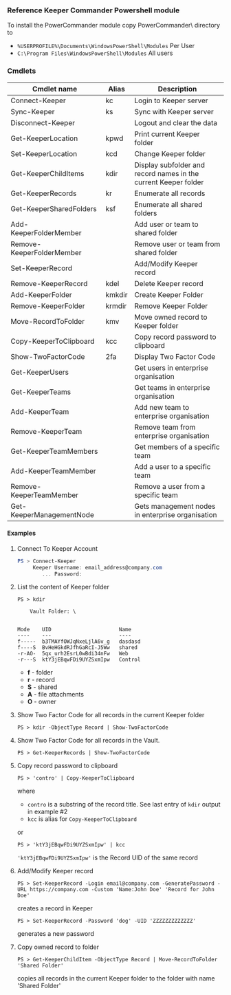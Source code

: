 ### Reference Keeper Commander Powershell module

To install the PowerCommander module copy PowerCommander\ directory to 
* `%USERPROFILE%\Documents\WindowsPowerShell\Modules` Per User
* `C:\Program Files\WindowsPowerShell\Modules` All users

### Cmdlets

| Cmdlet name               | Alias  | Description
|---------------------------|--------|----------------------------
| Connect-Keeper            | kc     | Login to Keeper server
| Sync-Keeper               | ks     | Sync with Keeper server 
| Disconnect-Keeper         |        | Logout and clear the data
| Get-KeeperLocation        | kpwd   | Print current Keeper folder
| Set-KeeperLocation        | kcd    | Change Keeper folder
| Get-KeeperChildItems      | kdir   | Display subfolder and record names in the current Keeper folder
| Get-KeeperRecords         | kr     | Enumerate all records
| Get-KeeperSharedFolders   | ksf    | Enumerate all shared folders
| Add-KeeperFolderMember    |        | Add user or team to shared folder
| Remove-KeeperFolderMember |        | Remove user or team from shared folder
| Set-KeeperRecord          |        | Add/Modify Keeper record
| Remove-KeeperRecord       | kdel   | Delete Keeper record
| Add-KeeperFolder          | kmkdir | Create Keeper Folder
| Remove-KeeperFolder       | krmdir | Remove Keeper Folder
| Move-RecordToFolder       | kmv    | Move owned record to Keeper folder
| Copy-KeeperToClipboard    | kcc    | Copy record password to clipboard
| Show-TwoFactorCode        | 2fa    | Display Two Factor Code 
| Get-KeeperUsers           |        | Get users in enterprise organisation
| Get-KeeperTeams           |        | Get teams in enterprise organisation
| Add-KeeperTeam            |        | Add new team to enterprise organisation
| Remove-KeeperTeam         |        | Remove team from enterprise organisation
| Get-KeeperTeamMembers     |        | Get members of a specific team
| Add-KeeperTeamMember      |        | Add a user to a specific team
| Remove-KeeperTeamMember   |        | Remove a user from a specific team
| Get-KeeperManagementNode  |        | Gets management nodes in enterprise organisation



#### Examples

1. Connect To Keeper Account
    ```powershell
    PS > Connect-Keeper
         Keeper Username: email_address@company.com
            ... Password:
    ```
2. List the content of Keeper folder
    ```
    PS > kdir
    
        Vault Folder: \
    
    
    Mode    UID                      Name
    ----    ---                      ----
    f-----  b3TMAYfOWJqNxeLjlA6v_g   dasdasd
    f----S  BvHeHGkdRJfhGaRcI-J5Ww   shared
    -r-AO-  5qx_urh2EsrL0wBdi34nFw   Web
    -r---S  ktY3jEBqwFDi9UYZSxmIpw   Control
    ```
    - **f** - folder
    - **r** - record
    - **S** - shared
    - **A** - file attachments
    - **O** - owner

3. Show Two Factor Code for all records in the current Keeper folder
    ```
    PS > kdir -ObjectType Record | Show-TwoFactorCode
    ```

4. Show Two Factor Code for all records in the Vault.
    ```
    PS > Get-KeeperRecords | Show-TwoFactorCode
    ```

5. Copy record password to clipboard
    ```
    PS > 'contro' | Copy-KeeperToClipboard
    ``` 
    where 
    * `contro` is a substring of the record title. See last entry of `kdir` output in example #2 
    * `kcc` is alias for `Copy-KeeperToClipboard`
    
    or
    ```
    PS > 'ktY3jEBqwFDi9UYZSxmIpw' | kcc
    ```
   `'ktY3jEBqwFDi9UYZSxmIpw'` is the Record UID of the same record

6. Add/Modify Keeper record
    ```
    PS > Set-KeeperRecord -Login email@company.com -GeneratePassword -URL https://company.com -Custom 'Name:John Doe' 'Record for John Doe'
    ```
    creates a record in Keeper 

    ```
    PS > Set-KeeperRecord -Password 'dog' -UID 'ZZZZZZZZZZZZZ'
    ```
    generates a new password

7. Copy owned record to folder
    ```
    PS > Get-KeeperChildItem -ObjectType Record | Move-RecordToFolder 'Shared Folder'
    ```
    copies all records in the current Keeper folder to the folder with name 'Shared Folder'
